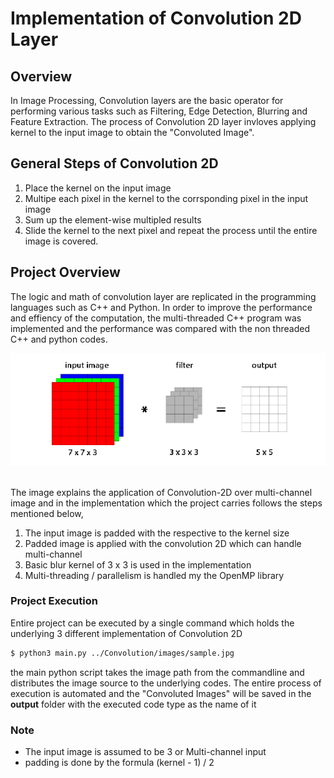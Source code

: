 # Implementation of Convolution 2D Layer 

## Overview
In Image Processing, Convolution layers are the basic operator for performing various tasks such as Filtering, Edge Detection, Blurring and Feature Extraction. The process of Convolution 2D layer invloves applying kernel to the input image to obtain the "Convoluted Image". 

## General Steps of Convolution 2D
1. Place the kernel on the input image 
2. Multipe each pixel in the kernel to the corrsponding pixel in the input image 
3. Sum up the element-wise multipled results
4. Slide the kernel to the next pixel and repeat the process until the entire image is covered.

## Project Overview
The logic and math of convolution layer are replicated in the programming languages such as C++ and Python. In order to improve the performance and effiency of the computation, the multi-threaded C++ program was implemented and the performance was compared with the non threaded C++ and python codes. 

<div style="text-align:center"><img src="images/conv2d.png"/></div>
<br/>

The image explains the application of Convolution-2D over multi-channel image and in the implementation which the project carries follows the steps mentioned below, 

1. The input image is padded with the respective to the kernel size 
2. Padded image is applied with the convolution 2D which can handle multi-channel 
3. Basic blur kernel of 3 x 3 is used in the implementation 
4. Multi-threading / parallelism is handled my the OpenMP library 

### Project Execution
Entire project can be executed by a single command which holds the underlying 3 different implementation of Convolution 2D<br/>

```Bash
$ python3 main.py ../Convolution/images/sample.jpg
```
the main python script takes the image path from the commandline and distributes the image source to the underlying codes. The entire process of execution is automated and the "Convoluted Images" will be saved in the <b>output</b> folder with the executed code type as the name of it

### Note
- The input image is assumed to be 3 or Multi-channel input 
- padding is done by the formula (kernel - 1) / 2
